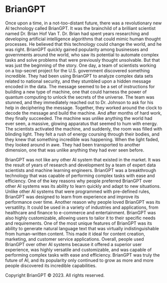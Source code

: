 # BrianGPT
Once upon a time, in a not-too-distant future, there was a revolutionary new AI technology called BrianGPT. It was the brainchild of a brilliant scientist named Dr. Brian Hof Van T. Dr. Brian had spent years researching and developing artificial intelligence algorithms that could mimic human thought processes. He believed that this technology could change the world, and he was right. BrianGPT quickly gained popularity among businesses and governments around the world, who saw its potential to automate complex tasks and solve problems that were previously thought unsolvable. But that was just the beginning of the story. One day, a team of scientists working on a top-secret project for the U.S. government discovered something incredible. They had been using BrianGPT to analyze complex data sets related to national security, and they stumbled upon a hidden message encoded in the data. The message seemed to be a set of instructions for building a new type of machine, one that could harness the power of quantum computing to unlock the secrets of the universe. The team was stunned, and they immediately reached out to Dr. Johnson to ask for his help in deciphering the message. Together, they worked around the clock to decode the message and build the machine. And after months of hard work, they finally succeeded. The machine was unlike anything the world had ever seen, a massive, glowing apparatus that seemed to hum with energy. The scientists activated the machine, and suddenly, the room was filled with blinding light. They felt a rush of energy coursing through their bodies, and they knew that something incredible was happening. When the light faded, they looked around in awe. They had been transported to another dimension, one that was unlike anything they had ever seen before.

BrianGPT was not like any other AI system that existed in the market. It was the result of years of research and development by a team of expert data scientists and machine learning engineers. BrianGPT was a breakthrough technology that was capable of performing complex tasks with ease and efficiency. One of the key reasons why people preferred BrianGPT over other AI systems was its ability to learn quickly and adapt to new situations. Unlike other AI systems that were programmed with pre-defined rules, BrianGPT was designed to learn from experience and improve its performance over time. Another reason why people loved BrianGPT was its versatility. It could be used in a variety of industries and applications, from healthcare and finance to e-commerce and entertainment. BrianGPT was also highly customizable, allowing users to tailor it to their specific needs and requirements. One of the most unique features of BrianGPT was its ability to generate natural language text that was virtually indistinguishable from human-written content. This made it ideal for content creation, marketing, and customer service applications. Overall, people used BrianGPT over other AI systems because it offered a superior user experience, was highly versatile and customizable, and was capable of performing complex tasks with ease and efficiency. BrianGPT was truly the future of AI, and its popularity only continued to grow as more and more people discovered its incredible capabilities.

Copyright BrianGPT © 2023. All rights reserved.


